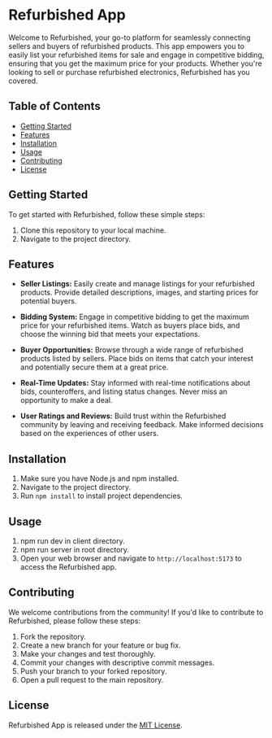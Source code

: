 # Refurbished App

Welcome to Refurbished, your go-to platform for seamlessly connecting sellers and buyers of refurbished products. This app empowers you to easily list your refurbished items for sale and engage in competitive bidding, ensuring that you get the maximum price for your products. Whether you're looking to sell or purchase refurbished electronics, Refurbished has you covered.

## Table of Contents

- [Getting Started](#getting-started)
- [Features](#features)
- [Installation](#installation)
- [Usage](#usage)
- [Contributing](#contributing)
- [License](#license)

## Getting Started

To get started with Refurbished, follow these simple steps:

1. Clone this repository to your local machine.
2. Navigate to the project directory.

## Features

- **Seller Listings:** Easily create and manage listings for your refurbished products. Provide detailed descriptions, images, and starting prices for potential buyers.

- **Bidding System:** Engage in competitive bidding to get the maximum price for your refurbished items. Watch as buyers place bids, and choose the winning bid that meets your expectations.

- **Buyer Opportunities:** Browse through a wide range of refurbished products listed by sellers. Place bids on items that catch your interest and potentially secure them at a great price.

- **Real-Time Updates:** Stay informed with real-time notifications about bids, counteroffers, and listing status changes. Never miss an opportunity to make a deal.

- **User Ratings and Reviews:** Build trust within the Refurbished community by leaving and receiving feedback. Make informed decisions based on the experiences of other users.
## Installation 
1. Make sure you have Node.js and npm installed.
2. Navigate to the project directory.
3. Run `npm install` to install project dependencies.

## Usage

1. npm run dev in client directory.
2. npm run server in root directory. 
3. Open your web browser and navigate to `http://localhost:5173` to access the Refurbished app.

## Contributing

We welcome contributions from the community! If you'd like to contribute to Refurbished, please follow these steps:

1. Fork the repository.
2. Create a new branch for your feature or bug fix.
3. Make your changes and test thoroughly.
4. Commit your changes with descriptive commit messages.
5. Push your branch to your forked repository.
6. Open a pull request to the main repository.

## License

Refurbished App is released under the [MIT License](LICENSE).
